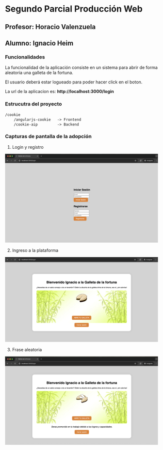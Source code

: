 # Segundo Parcial Producción Web

## Profesor: Horacio Valenzuela
## Alumno: Ignacio Heim

### Funcionalidades
La funcionalidad de la aplicación consiste en un sistema para abrir de forma aleatoria una galleta de la fortuna.

El usuario deberá estar logueado para poder hacer click en el boton.

La url de la aplicacion es: **http://localhost:3000/login**

### Estrucutra del proyecto
    /cookie
        /angularjs-cookie   -> Frontend
        /cookie-aip         -> Backend


### Capturas de pantalla de la adopción

1. Login y registro

![alt text](image.png)


2. Ingreso a la plataforma

![alt text](image-1.png)


3. Frase aleatoria


![alt text](image-2.png)